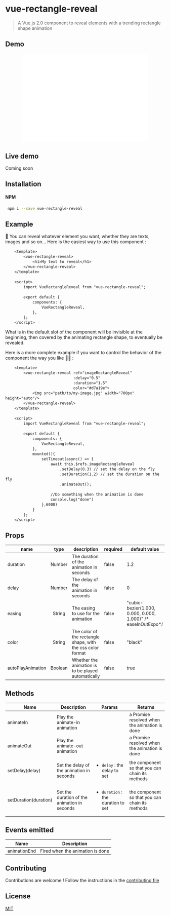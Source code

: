 # vue-rectangle-reveal

> A Vue.js 2.0 component to reveal elements with a trending rectangle shape animation

## Demo

<p align="center"> 
    <img src="./src/assets/demo.gif" width="400px" height="auto" alt="Demo gif"/>
</p>

## Live demo

Coming soon

## Installation

#### NPM

```bash
 npm i --save vue-rectangle-reveal
 ```

## Example

:information_desk_person: You can reveal whatever element you want, whether they are texts, images and so on...
Here is the easiest way to use this component :
```vue
    <template>
        <vue-rectangle-reveal>
            <h1>My text to reveal</h1>
        </vue-rectangle-reveal>
    </template>
        
    <script>
        import VueRectangleReveal from "vue-rectangle-reveal";
        
        export default {
            components: {
                VueRectangleReveal,
            },
        };
    </script>
```

What is in the default slot of the component will be invisible at the beginning, then covered by the animating rectangle shape, to eventually be revealed.

Here is a more complete example if you want to control the behavior of the component the way you like :ok_woman: :
```vue
    <template>
        <vue-rectangle-reveal ref="imageRectangleReveal" 
                              :delay="0.5" 
                              :duration="1.5" 
                              color="#d7a19e">
            <img src="path/to/my-image.jpg" width="700px" height="auto"/>
        </vue-rectangle-reveal>
    </template>
        
    <script>
        import VueRectangleReveal from "vue-rectangle-reveal";
        
        export default {
            components: {
                VueRectangleReveal,
            },
            mounted(){
                setTimeout(async() => {
                    await this.$refs.imageRectangleReveal
                        .setDelay(0.3) // set the delay on the fly
                        .setDuration(1.2) // set the duration on the fly
                        .animateOut();
                    
                    //Do something when the animation is done
                    console.log("done")
                },6000)
            }
        };
    </script>
```

## Props

| name         |  type  | description                                                      | required | default value |
|--------------|:------:|------------------------------------------------------------------|----------|---------------|
|duration        | Number  |The duration of the animation in seconds      |false      |1.2   |
|delay        |Number   |The delay of the animation in seconds      |false      |0   |
|easing        |String   |The easing to use for the animation      |false      |"cubic-bezier(1.000, 0.000, 0.000, 1.000)" /* easeInOutExpo*/   |
|color        |String   |The color of the rectangle shape, with the css color format      |false      |"black"   |
|autoPlayAnimation        |Boolean   |Whether the animation is to be played automatically      |false      |true   |

## Methods

| Name                    | Description             |Params|Returns
|-------------------------|-------------------------|----------|----------|
|animateIn          |Play the animate-in animation    |      |a Promise resolved when the animation is done    |
|animateOut                    |Play the animate-out animation     |      |a Promise resolved when the animation is done    |
|setDelay(delay)                     |Set the delay of the animation in seconds     |<ul><li>`delay` : the delay to set</li></ul>      |the component so that you can chain its methods    |
|setDuration(duration)         |Set the duration of the animation in seconds     |<ul><li>`duration` : the duration to set</li></ul>     |the component so that you can chain its methods    |

## Events emitted

| Name                    | Description             |
|-------------------------|-------------------------|
|animationEnd               |Fired when the animation is done  |


## Contributing 

Contributions are welcome !
Follow the instructions in the [contributing file](./CONTRIBUTING.md)

## License

[MIT](./LICENCE)

